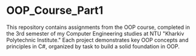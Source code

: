 # OOP_Course_Part1
This repository contains assignments from the OOP course, completed in the 3rd semester of my Computer Engineering studies at NTU "Kharkiv Polytechnic Institute." Each project demonstrates key OOP concepts and principles in C#, organized by task to build a solid foundation in OOP.
